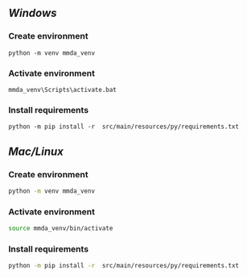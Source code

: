 
## *Windows*
### Create environment
```shell
python -m venv mmda_venv
```
### Activate environment
```shell
mmda_venv\Scripts\activate.bat
```
### Install requirements
```shell
python -m pip install -r  src/main/resources/py/requirements.txt
```

## *Mac/Linux*
### Create environment
```zsh
python -m venv mmda_venv
```
### Activate environment
```zsh
source mmda_venv/bin/activate
```
### Install requirements
```zsh
python -m pip install -r  src/main/resources/py/requirements.txt
```